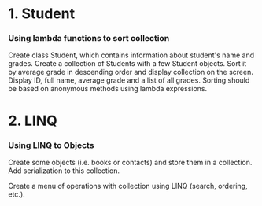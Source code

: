 # 1. Student

### Using lambda functions to sort collection

Create class Student, which contains information about student's name and grades. Create a collection of Students with a few Student objects. Sort it by average grade in descending order and display collection on the screen. Display ID, full name, average grade and a list of all grades. Sorting should be based on anonymous methods using lambda expressions.

# 2. LINQ

### Using LINQ to Objects

Create some objects (i.e. books or contacts) and store them in a collection. Add serialization to this collection.

Create a menu of operations with collection using LINQ (search, ordering, etc.).

